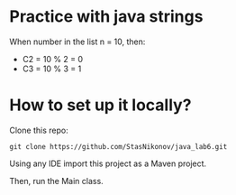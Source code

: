 # Practice with java strings
When number in the list n = 10, then:

* C2 = 10 % 2 = 0
* C3 = 10 % 3 = 1
# How to set up it locally?
Clone this repo:
```
git clone https://github.com/StasNikonov/java_lab6.git
```
Using any IDE import this project as a Maven project.

Then, run the Main class.
